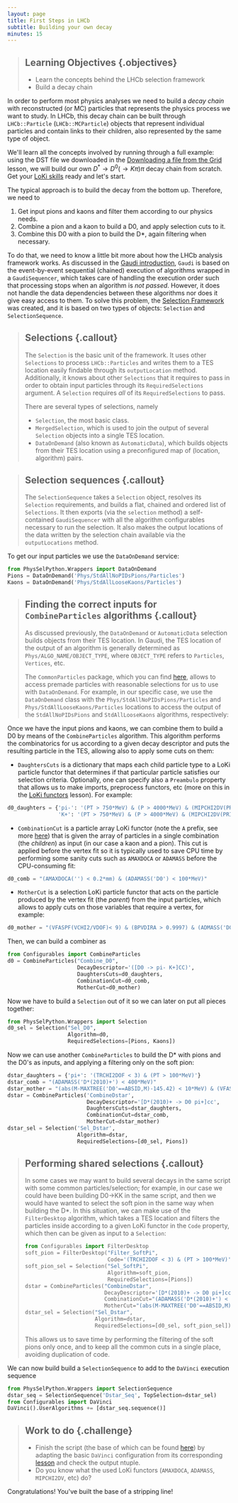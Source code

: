 ```yaml
---
layout: page
title: First Steps in LHCb
subtitle: Building your own decay
minutes: 15
---
```


> ## Learning Objectives {.objectives}
>
> * Learn the concepts behind the LHCb selection framework
> * Build a decay chain 

In order to perform most physics analyses we need to build a *decay chain* with reconstructed (or MC) particles that represents the physics process we want to study.
In LHCb, this decay chain can be built through `LHCb::Particle` (`LHCb::MCParticle`) objects that represent individual particles and contain links to their children, also represented by the same type of object.

We'll learn all the concepts involved by running through a full example:
using the DST file we downloaded in the [Downloading a file from the Grid](05-files-from-grid.html) lesson, we will build our own $D^*\rightarrow D^0(\rightarrow K \pi) \pi$ decay chain from scratch.
Get your [LoKi skills](https://lhcb.github.io/first-analysis-steps/06-loki-functors.html) ready and let's start.

The typical approach is to build the decay from the bottom up. Therefore, we need to

  1. Get input pions and kaons and filter them according to our physics needs.
  2. Combine a pion and a kaon to build a D0, and apply selection cuts to it.
  3. Combine this D0 with a pion to build the D*, again filtering when necessary.

To do that, we need to know a little bit more about how the LHCb analysis framework works.
As discussed in the [Gaudi introduction](01-davinci.html), `Gaudi` is based on the event-by-event sequential (chained) execution of algorithms wrapped in a `GaudiSequencer`, which takes care of handling the execution order such that processing stops when an algorithm is *not passed*.
However, it does not handle the data dependencies between these algorithms nor does it give easy access to them.
To solve this problem, the [Selection Framework](https://twiki.cern.ch/twiki/bin/view/LHCb/ParticleSelection) was created, and it is based on two types of objects: `Selection` and `SelectionSequence`.

> ## Selections {.callout}
> The `Selection` is the basic unit of the framework. It uses other `Selections` to process `LHCb::Particles` and writes them to a TES location easily findable through its `outputLocation` method. Additionally, it knows about other `Selections` that it requires to pass in order to obtain input particles through its `RequiredSelections` argument.
> A `Selection` requires *all* of its `RequiredSelections` to pass.
>
> There are several types of selections, namely
>
> - `Selection`, the most basic class.
> - `MergedSelection`, which is used to join the output of several `Selection` objects into a single TES location.
> - `DataOnDemand` (also known as `AutomaticData`), which builds objects from their TES location using a preconfigured map of (location, algorithm) pairs.

> ## Selection sequences {.callout}
> The `SelectionSequence` takes a `Selection` object, resolves its `Selection` requirements, and builds a flat, chained and ordered list of `Selections`. It then exports (via the `selection` method) a self-contained `GaudiSequencer` with all the algorithm configurables necessary to run the selection.
> It also makes the output locations of the data written by the selection chain available via the `outputLocations` method.

To get our input particles we use the `DataOnDemand` service:

```python
from PhysSelPython.Wrappers import DataOnDemand
Pions = DataOnDemand('Phys/StdAllNoPIDsPions/Particles')
Kaons = DataOnDemand('Phys/StdAllLooseKaons/Particles')
```

> ## Finding the correct inputs for `CombineParticles` algorithms {.callout}
> As discussed previously, the `DataOnDemand` or `AutomaticData` selection builds objects from their TES location.
> In Gaudi, the TES location of the output of an algorithm is generally determined as `Phys/ALGO_NAME/OBJECT_TYPE`, where `OBJECT_TYPE` refers to `Particles`, `Vertices`, etc.
>
> The `CommonParticles` package, which you can find [here](https://svnweb.cern.ch/trac/lhcb/browser/Stripping/trunk/Phys/CommonParticles/python/CommonParticles), allows to access premade particles with reasonable selections for us to use with `DataOnDemand`.
> For example, in our specific case, we use the `DataOnDemand` class with the `Phys/StdAllNoPIDsPions/Particles` and `Phys/StdAllLooseKaons/Particles` locations to access the output of the `StdAllNoPIDsPions` and `StdAllLooseKaons` algorithms, respectively:
> 

Once we have the input pions and kaons, we can combine them to build a D0 by means of the `CombineParticles` algorithm.
This algorithm performs the combinatorics for us according to a given decay descriptor and puts the resulting particle in the TES, allowing also to apply some cuts on them:

 - `DaughtersCuts` is a dictionary that maps each child particle type to a LoKi particle functor that determines if that particular particle satisfies our selection criteria. Optionally, one can specify also a `Preambulo` property that allows us to make imports, preprocess functors, etc (more on this in the [LoKi functors](https://lhcb.github.io/first-analysis-steps/06-loki-functors.html) lesson). For example:

```python
d0_daughters = {'pi-': '(PT > 750*MeV) & (P > 4000*MeV) & (MIPCHI2DV(PRIMARY) > 4)',
                'K+': '(PT > 750*MeV) & (P > 4000*MeV) & (MIPCHI2DV(PRIMARY) > 4)'}
```

 - `CombinationCut` is a particle array LoKi functor (note the `A` prefix, see more [here](https://twiki.cern.ch/twiki/bin/view/LHCb/LoKiHybridFilters#Particle_Array_Functors)) that is given the array of particles in a single combination (the *children*) as input (in our case a kaon and a pion). This cut is applied before the vertex fit so it is typically used to save CPU time by performing some sanity cuts such as `AMAXDOCA` or `ADAMASS` before the CPU-consuming fit:
 
```python
d0_comb = "(AMAXDOCA('') < 0.2*mm) & (ADAMASS('D0') < 100*MeV)"
```
 
 - `MotherCut` is a selection LoKi particle functor that acts on the particle produced by the vertex fit (the *parent*) from the input particles, which allows to apply cuts on those variables that require a vertex, for example:

```python
d0_mother = "(VFASPF(VCHI2/VDOF)< 9) & (BPVDIRA > 0.9997) & (ADMASS('D0') < 70*MeV)"
```

Then, we can build a combiner as

```python
from Configurables import CombineParticles
d0 = CombineParticles("Combine_D0",
                      DecayDescriptor='([D0 -> pi- K+]CC)',
                      DaughtersCuts=d0_daughters,
                      CombinationCut=d0_comb,
                      MotherCut=d0_mother)
```

Now we have to build a `Selection` out of it so we can later on put all pieces together:

```python
from PhysSelPython.Wrappers import Selection
d0_sel = Selection("Sel_D0",
                   Algorithm=d0,
                   RequiredSelections=[Pions, Kaons])
```

Now we can use another `CombineParticles` to build the D* with pions and the D0's as inputs, and applying a filtering only on the soft pion:

```python
dstar_daughters = {'pi+': '(TRCHI2DOF < 3) & (PT > 100*MeV)'}
dstar_comb = "(ADAMASS('D*(2010)+') < 400*MeV)"
dstar_mother = "(abs(M-MAXTREE('D0'==ABSID,M)-145.42) < 10*MeV) & (VFASPF(VCHI2/VDOF)< 9)"
dstar = CombineParticles('CombineDstar',
                         DecayDescriptor='[D*(2010)+ -> D0 pi+]cc',
                         DaughtersCuts=dstar_daughters,
                         CombinationCut=dstar_comb,
                         MotherCut=dstar_mother)
dstar_sel = Selection('Sel_Dstar',
                      Algorithm=dstar,
                      RequiredSelections=[d0_sel, Pions])
```

> ## Performing shared selections {.callout}
> In some cases we may want to build several decays in the same script with some common particles/selection;
> for example, in our case we could have been building D0->KK in the same script, and then we would have wanted to select the soft pion in the same way when building the D*.
> In this situation, we can make use of the `FilterDesktop` algorithm, which takes a TES location and filters the particles inside according to a given LoKi functor in the `Code` property, which then can be given as input to a `Selection`:
> 
> ```python
> from Configurables import FilterDesktop
> soft_pion = FilterDesktop("Filter_SoftPi",
>                           Code='(TRCHI2DOF < 3) & (PT > 100*MeV)')
> soft_pion_sel = Selection("Sel_SoftPi",
>                           Algorithm=soft_pion,
>                           RequiredSelections=[Pions])
> dstar = CombineParticles("CombineDstar",
>                          DecayDescriptor='[D*(2010)+ -> D0 pi+]cc',
>                          CombinationCut="(ADAMASS('D*(2010)+') < 400*MeV)",
>                          MotherCut="(abs(M-MAXTREE('D0'==ABSID,M)-145.42) < 10*MeV) & (VFASPF(VCHI2/VDOF)< 9)")
> dstar_sel = Selection("Sel_Dstar",
>                       Algorithm=dstar,
>                       RequiredSelections=[d0_sel, soft_pion_sel])
> ```
>
> This allows us to save time by performing the filtering of the soft pions only once, and to keep all the common cuts in a single place, avoiding duplication of code.


We can now build build a `SelectionSequence` to add to the `DaVinci` execution sequence

```python
from PhysSelPython.Wrappers import SelectionSequence
dstar_seq = SelectionSequence('Dstar_Seq', TopSelection=dstar_sel)
from Configurables import DaVinci
DaVinci().UserAlgorithms += [dstar_seq.sequence()]
```

> ## Work to do {.challenge}
>  - Finish the script (the base of which can be found [here](code/06-building-decays/build_decays.py)) by adapting the basic `DaVinci` configuration from its corresponding [lesson](09-minimal-dv-job.html) and check the output ntuple.
>  - Do you know what the used LoKi functors (`AMAXDOCA`, `ADAMASS`, `MIPCHI2DV`, etc) do? 

Congratulations! You've built the base of a stripping line!

